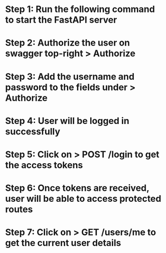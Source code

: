 # Step 1: Run the following command to start the FastAPI server
# Step 2: Authorize the user on swagger top-right **> Authorize**
# Step 3: Add the username and password to the fields under **> Authorize**
# Step 4: User will be logged in successfully
# Step 5: Click on **> POST /login** to get the access tokens
# Step 6: Once tokens are received, user will be able to access protected routes
# Step 7: Click on **> GET /users/me** to get the current user details
